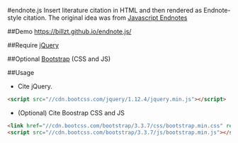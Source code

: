 #endnote.js
Insert literature citation in HTML and then rendered as Endnote-style citation.
The original idea was from [Javascript Endnotes](http://library.uwinnipeg.ca/people/dobson/portfolio/endnotes/index.html)

##Demo
https://billzt.github.io/endnote.js/

##Require
[jQuery](https://github.com/jquery/jquery)

##Optional
[Bootstrap](https://github.com/twbs/bootstrap) (CSS and JS)

##Usage
- Cite jQuery.
```html
<script src="//cdn.bootcss.com/jquery/1.12.4/jquery.min.js"></script>
```
- (Optional) Cite Boostrap CSS and JS
```html
<link href="//cdn.bootcss.com/bootstrap/3.3.7/css/bootstrap.min.css" rel="stylesheet">
<script src="//cdn.bootcss.com/bootstrap/3.3.7/js/bootstrap.min.js"></script>
```

